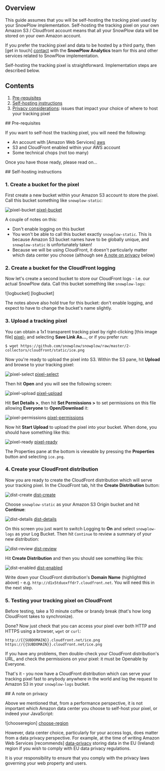 ## Overview

This guide assumes that you will be self-hosting the tracking pixel used by your SnowPlow implementation. Self-hosting the tracking pixel on your own Amazon S3 / Cloudfront account means that all your SnowPlow data will be stored on your own Amazon account.

If you prefer the tracking pixel and data to be hosted by a third party, then [get in touch] [contact] with the **SnowPlow Analytics** team for this and other services related to SnowPlow implementation.

Self-hosting the tracking pixel is straightforward. Implementation steps are described below.

## Contents

1. [Pre-requisites](#prerequisites)
2. [Self-hosting instructions](#self-hosting-instructions)
3. [Privacy considerations](#privacy): issues that impact your choice of where to host your tracking pixel

<a name="prerequisites" />
## Pre-requisites

If you want to self-host the tracking pixel, you will need the following:

* An account with [Amazon Web Services] [aws]
* S3 and CloudFront enabled within your AWS account
* Some technical chops (not too many)

Once you have those ready, please read on...

<a name="self-hosting-instructions" />
## Self-hosting instructions

### 1. Create a bucket for the pixel

First create a new bucket within your Amazon S3 account to store the pixel. Call this bucket something like `snowplow-static`:

![pixel-bucket] [pixel-bucket]

A couple of notes on this:

* Don't enable logging on this bucket
* You won't be able to call this bucket exactly `snowplow-static`. This is because Amazon S3 bucket names have to be globally unique, and `snowplow-static` is unfortunately taken!
* Because we will be using CloudFront, it doesn't particularly matter which data center you choose (although see [A note on privacy](#privacy) below)

### 2. Create a bucket for the CloudFront logging

Now let's create a second bucket to store our CloudFront logs - i.e. our actual SnowPlow data. Call this bucket something like `snowplow-logs`:

![logbucket] [logbucket]

The notes above also hold true for this bucket: don't enable logging, and expect to have to change the bucket's name slightly.

### 3. Upload a tracking pixel

You can obtain a 1x1 transparent tracking pixel by right-clicking [this image file] [pixel-] and selecting **Save Link As...**, or if you prefer run:

    $ wget https://github.com/snowplow/snowplow/raw/master/2-collectors/cloudfront/static/ice.png 	

Now you're ready to upload the pixel into S3. Within the S3 pane, hit **Upload** and browse to your tracking pixel:

![pixel-select] [pixel-select]

Then hit **Open** and you will see the following screen:

![pixel-upload] [pixel-upload]

Hit **Set Details >**, then hit **Set Permissions >** to set permissions on this file allowing **Everyone** to **Open/Download** it:

![pixel-permissions] [pixel-permissions]

Now hit **Start Upload** to upload the pixel into your bucket. When done, you should have something like this:

![pixel-ready] [pixel-ready]

The Properties pane at the bottom is viewable by pressing the **Properties** button and selecting `ice.png`.

### 4. Create your CloudFront distribution

Now you are ready to create the CloudFront distribution which will serve your tracking pixel. In the CloudFront tab, hit the **Create Distribution** button:

![dist-create] [dist-create]

Choose `snowplow-static` as your Amazon S3 Origin bucket and hit **Continue**:

![dist-details] [dist-details]

On this screen you just want to switch Logging to **On** and select `snowplow-logs` as your Log Bucket. Then hit `Continue` to review a summary of your new distribution:

![dist-review] [dist-review]

Hit **Create Distribution** and then you should see something like this:

![dist-enabled] [dist-enabled]

Write down your CloudFront distribution's **Domain Name** (highlighted above) - e.g. `http://d1x5tduoxffdr7.cloudfront.net`. You will need this in the next step.

### 5. Testing your tracking pixel on CloudFront

Before testing, take a 10 minute coffee or brandy break (that's how long CloudFront takes to synchronize).

Done? Now just check that you can access your pixel over both HTTP and HTTPS using a browser, `wget` or `curl`:

    http://{{SUBDOMAIN}}.cloudfront.net/ice.png
    https://{{SUBDOMAIN}}.cloudfront.net/ice.png

If you have any problems, then double-check your CloudFront distribution's URL, and check the permissions on your pixel: it must be Openable by Everyone.

That's it - you now have a CloudFront distribution which can serve your tracking pixel fast to anybody anywhere in the world and log the request to Amazon S3 in your `snowplow-logs` bucket. 

<a name="privacy"/>
## A note on privacy

Above we mentioned that, from a performance perspective, it is not important which Amazon data center you choose to self-host your pixel, or indeed your JavaScript:

![chooseregion] [choose-region]

However, data center choice, particularly for your access logs, does matter from a data privacy perspective. For example, at the time of writing Amazon Web Services [recommends] [data-privacy] storing data in the EU (Ireland) region if you wish to comply with EU data privacy regulations.

It is your responsibility to ensure that you comply with the privacy laws governing your web property and users.

[aws]: http://aws.amazon.com/
[pixel-]: /snowplow/snowplow/raw/master/2-collectors/cloudfront/static/ice.png
[pixel-bucket]: technical-documentation/images/02_log_bucket.png
[pixel-select]: technical-documentation/images/02_pixel_select.png
[pixel-upload]: technical-documentation/images/02_pixel_upload.png
[pixel-permissions]: technical-documentation/images/02_pixel_permissions.png
[pixel-ready]: technical-documentation/images/02_pixel_ready.png
[dist-create]: technical-documentation/images/02_dist_create.png
[dist-details]: technical-documentation/images/02_dist_details.png
[dist-review]: technical-documentation/images/02_dist_review.png
[dist-enabled]: technical-documentation/images/02_dist_enabled.png
[integrating]: technical-documentation/images/02_integrating_snowplowjs.md
[choose-region]: technical-documentation/images/02_choose_region.png
[data-privacy]: http://aws.amazon.com/s3/faqs/#Can_I_comply_with_EU_data_privacy_regulations_using_Amazon_S3
[git]: http://git-scm.com/
[yuic]: http://developer.yahoo.com/yui/compressor/
[contact]: mailto:services@snowplowanalytics.com